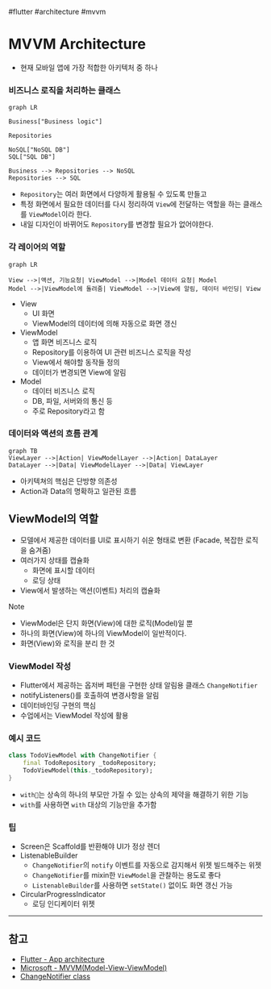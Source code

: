 #flutter #architecture #mvvm

# MVVM Architecture
- 현재 모바일 앱에 가장 적합한 아키텍처 중 하나

### 비즈니스 로직을 처리하는 클래스

```mermaid
graph LR

Business["Business logic"]

Repositories

NoSQL["NoSQL DB"]
SQL["SQL DB"]

Business --> Repositories --> NoSQL
Repositories --> SQL
```


- `Repository`는 여러 화면에서 다양하게 활용될 수 있도록 만들고
- 특정 화면에서 필요한 데이터를 다시 정리하여 `View`에 전달하는 역할을 하는 클래스를 `ViewModel`이라 한다.
- 내일 디자인이 바뀌어도 `Repository`를 변경할 필요가 없어야한다.

### 각 레이어의 역할

```mermaid
graph LR

View -->|액션, 기능요청| ViewModel -->|Model 데이터 요청| Model
Model -->|ViewModel에 돌려줌| ViewModel -->|View에 알림, 데이터 바인딩| View
```

- View
	- UI 화면
	- ViewModel의 데이터에 의해 자동으로 화면 갱신
- ViewModel
	- 앱 화면 비즈니스 로직
	- Repository를 이용하여 UI 관련 비즈니스 로직을 작성
	- View에서 해야할 동작들 정의
	- 데이터가 변경되면 View에 알림
- Model
	- 데이터 비즈니스 로직
	- DB, 파일, 서버와의 통신 등
	- 주로 Repository라고 함

### 데이터와 액션의 흐름 관계
```mermaid
graph TB
ViewLayer -->|Action| ViewModelLayer -->|Action| DataLayer
DataLayer -->|Data| ViewModelLayer -->|Data| ViewLayer
```

- 아키텍쳐의 핵심은 단방향 의존성
- Action과 Data의 명확하고 일관된 흐름

## ViewModel의 역할
- 모델에서 제공한 데이터를 UI로 표시하기 쉬운 형태로 변환 (Facade, 복잡한 로직을 숨겨줌)
- 여러가지 상태를 캡슐화
	- 화면에 표시할 데이터
	- 로딩 상태
- View에서 발생하는 액션(이벤트) 처리의 캡슐화


> [!note] 
> - ViewModel은 단지 화면(View)에 대한 로직(Model)일 뿐
> - 하나의 화면(View)에 하나의 ViewModel이 일반적이다.
> - 화면(View)와 로직을 분리 한 것

### ViewModel 작성
- Flutter에서 제공하는 옵저버 패턴을 구현한 상태 알림용 클래스 `ChangeNotifier`
- notifyListeners()를 호출하여 변경사항을 알림
- 데이터바인딩 구현의 핵심
- 수업에서는 ViewModel 작성에 활용

### 예시 코드

```dart
class TodoViewModel with ChangeNotifier {
	final TodoRepository _todoRepository;
	TodoViewModel(this._todoRepository);
}
```
- `with`는 상속의 하나의 부모만 가질 수 있는 상속의 제약을 해결하기 위한 기능
- `with`를 사용하면 `with` 대상의 기능만을 추가함

### 팁
- Screen은 Scaffold를 반환해야 UI가 정상 렌더
- ListenableBuilder
	- `ChangeNotifier`의 `notify` 이벤트를 자동으로 감지해서 위젯 빌드해주는 위젯
	- `ChangeNotifier`를 mixin한 `ViewModel`을 관찰하는 용도로 좋다
	- `ListenableBuilder`를 사용하면 `setState()` 없이도 화면 갱신 가능
- CircularProgressIndicator
	- 로딩 인디케이터 위젯

--- 
## 참고
- [Flutter - App architecture](https://docs.flutter.dev/app-architecture/guide)
- [Microsoft - MVVM(Model-View-ViewModel)](https://learn.microsoft.com/ko-kr/dotnet/architecture/maui/mvvm)
- [ChangeNotifier class](https://api.flutter.dev/flutter/foundation/ChangeNotifier-class.html)
